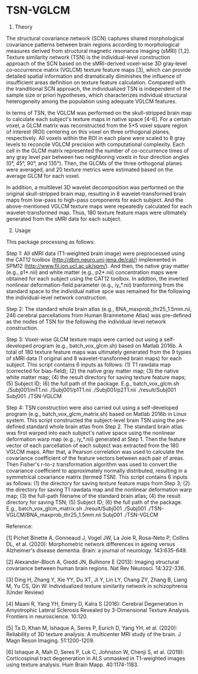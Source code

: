 # TSN-VGLCM

1. Theory
 
  The structural covariance network (SCN) captures shared morphological covariance patterns between brain regions according to morphological measures derived from structural magnetic resonance imaging (sMRI) [1,2]. Texture similarity network (TSN) is the individual-level construction approach of the SCN based on the sMRI-derived voxel-wise 3D gray‐level co‐occurrence matrix (VGLCM) texture feature maps [3], which can provide detailed spatial information and dramatically diminishes the influence of insufficient areas definition on texture feature calculation. Compared with the tranditional SCN approach, the individualized TSN is independent of the sample size or priori hypotheses, which characterizes individual structural heterogeneity among the population using adequate VGLCM features.

In terms of TSN, the VGLCM was performed on the skull-stripped brain map to calculate each subject's texture maps in native space [4-6]. For a certain voxel, a GLCM matrix was reconstructed from the 5×5 voxel square region of interest (ROI) centering on this voxel on three orthogonal planes, respectively. All voxels within the ROI in each plane were scaled to 8 gray levels to reconcile VGLCM precision with computational complexity. Each cell in the GLCM matrix represented the number of co-occurrence times of any gray level pair between two neighboring voxels in four direction angles (0°, 45°, 90°, and 135°). Then, the GLCMs of the three orthogonal planes were averaged, and 20 texture metrics were estimated based on the average GLCM for each voxel. 

In addition, a multilevel 3D wavelet decomposition was performed on the original skull-stripped brain map, resulting in 8 wavelet-transformed brain maps from low-pass to high-pass components for each subject. And the above-mentioned VGLCM texture maps were repeatedly calculated for each wavelet-transformed map. Thus, 180 texture feature maps were ultimately generated from the sMRI data for each subject.

2. Usage
   
  This package processing as follows:

  Step 1: All sMRI data (T1-weighted brain image) were preprocessed using the CAT12 toolbox (http://dbm.neuro.uni-jena.de/cat/) implemented in SPM12 (http://www.fil.ion.ucl.ac.uk/spm/). And then, the native gray matter (e.g., p1*.nii) and white matter (e.g., p2*.nii) concentration maps were obtained for each subject using the CAT12 toolbox. In addtion, the inverted nonlinear deformation-field parameter (e.g., iy_*.nii) tranforming from the standard space to the individual native spce was remained for the following the individual-level network construction.

  Step 2: The standard whole brain atlas (e.g., BNA_maxprob_thr25_1.5mm.nii, 246 cerebral parcellations from Human Brainnetome Atlas) was pre-defined as the nodes of TSN for the following the individual-level network construction.

  Step 3: Voxel-wise GLCM texture maps were carried out using a self-developed program (e.g., batch_vox_glcm.sh) based on Matlab 2016b. A total of 180 texture feature maps was ultimately generated from the 9 typies of sMRI data (1 original and 8 wavelet-transformed brain maps) for each subject. This script contains 6 inputs as follows: (1) T1 rawdata map (corrected for bias-field); (2) the native gray matter map; (3) the native white matter map; (4) the result directory for saving texture feature maps; (5) Subject ID; (6) the full path of the package.
  E.g.,
  batch_vox_glcm.sh ./Subj001/mT1.nii ./Subj001/p1T1.nii ./Subj001/p2T1.nii ./result/Subj001 Subj001 ./TSN-VGLCM

  Step 4: TSN construction were also carried out using a self-developed program (e.g., batch_vox_glcm_matrix.sh) based on Matlab 2016b in Linux system. This script constructed the subject-level brain TSN using the pre-defined standard whole brain atlas from Step 2. The standard brain atlas was first warped into each subject's native space using the nonlinear deformation warp map (e.g., iy_*.nii) generated at Step 1. Then the feature vector of each parcellation of each subject was extracted from the 180 VGLCM maps. After that, a Pearson correlation was used to calculate the covariance coefficient of the feature vectors between each pair of areas. Then Fisher's r-to-z transformation algorithm was used to convert the covariance coefficient to approximately normally distributed, resulting in a symmetrical covariance matrix (termed TSN). This script contains 6 inputs as follows: (1) the directory for saving texture feature maps from Step 3; (2) the directory for saving T1 rawdata map and the nonlinear deformation warp map; (3) the full-path filename of the standard brain atlas; (4) the result directory for saving TSN; (5) Subject ID; (6) the full path of the package.
  E.g.,
  batch_vox_glcm_matrix.sh ./result/Subj001 ./Subj001 ./TSN-VGLCM/BNA_maxprob_thr25_1.5mm.nii Subj001 ./TSN-VGLCM
  
Reference:

[1] Pichet Binette A, Gonneaud J, Vogel JW, La Joie R, Rosa-Neto P, Collins DL, et al. (2020): Morphometric network differences in ageing versus Alzheimer's disease dementia. Brain: a journal of neurology. 143:635-649.

[2] Alexander-Bloch A, Giedd JN, Bullmore E (2013): Imaging structural covariance between human brain regions. Nat Rev Neurosci. 14:322-336.

[3] Ding H, Zhang Y, Xie YY, Du XT, Ji Y, Lin LY, Chang ZY, Zhang B, Liang M, Yu CS, Qin W: Individualized texture similarity network in schizophrenia (Under Review) 

[4] Maani R, Yang YH, Emery D, Kalra S (2016): Cerebral Degeneration in Amyotrophic Lateral Sclerosis Revealed by 3-Dimensional Texture Analysis. Frontiers in neuroscience. 10:120.

[5] Ta D, Khan M, Ishaque A, Seres P, Eurich D, Yang YH, et al. (2020): Reliability of 3D texture analysis: A multicenter MRI study of the brain. J Magn Reson Imaging. 51:1200-1209.

[6] Ishaque A, Mah D, Seres P, Luk C, Johnston W, Chenji S, et al. (2019): Corticospinal tract degeneration in ALS unmasked in T1-weighted images using texture analysis. Hum Brain Mapp. 40:1174-1183.
